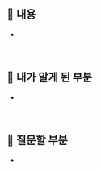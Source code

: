 ## 🧢 내용
<!-- 하고 싶은 말 자유롭게 -->
- 

<br />

## 🙊 내가 알게 된 부분
<!-- 새롭게 알게 된 부분을 적자 (복습 겸 공유 겸) -->
- 

<br />

## 🐤 질문할 부분 
<!-- 사소한 거라도 조아 (떠올랐던 궁금증들을 부담없이 적어놓기 !)  -->
- 

